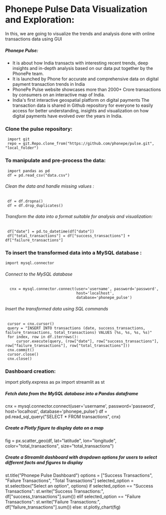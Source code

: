 # Phonepe Pulse Data Visualization and Exploration:
  In this, we are going to visualize the trends and analysis done with online transactions data using GUI
##### Phonepe Pulse:
  * It is about how India transacts with interesting recent trends, deep insights and in-depth analysis based on our data put together by the PhonePe team.
  * It is launched by Phone for accurate and comprehensive data on digital payment transaction trends in India
  * PhonePe Pulse website showcases more than 2000+ Crore transactions by consumers on an interactive map of India.
  *  India's first interactive geospatial platform on digital payments
The transaction data is shared in Github repository for everyone to easily access for better understanding, insights and visualization on how digital payments have evolved over the years in India.

### Clone the pulse repository:
     import git
     repo = git.Repo.clone_from("https://github.com/phonepe/pulse.git", "local_folder")
 
### To manipulate and pre-process the data:
     import pandas as pd
     df = pd.read_csv("data.csv")
###### Clean the data and handle missing values :
     df = df.dropna()
     df = df.drop_duplicates()
###### Transform the data into a format suitable for analysis and visualization:
     df["date"] = pd.to_datetime(df["date"])
     df["total_transactions"] = df["success_transactions"] + df["failure_transactions"]

### To insert the transformed data into a MySQL database :
    import mysql.connector

###### Connect to the MySQL database
      cnx = mysql.connector.connect(user='username', password='password',
                                    host='localhost',
                                    database='phonepe_pulse')

###### Insert the transformed data using SQL commands
     cursor = cnx.cursor()
     query = "INSERT INTO transactions (date, success_transactions, failure_transactions, total_transactions) VALUES (%s, %s, %s, %s)"
     for index, row in df.iterrows():
         cursor.execute(query, (row["date"], row["success_transactions"], row["failure_transactions"], row["total_transactions"]))
     cnx.commit()
     cursor.close()
     cnx.close()
     
### Dashboard creation:
   import plotly.express as px
   import streamlit as st

##### Fetch data from the MySQL database into a Pandas dataframe
cnx = mysql.connector.connect(user='username', password='password',
                              host='localhost',
                              database='phonepe_pulse')
df = pd.read_sql_query("SELECT * FROM transactions", cnx)

##### Create a Plotly figure to display data on a map
fig = px.scatter_geo(df, lat="latitude", lon="longitude", color="total_transactions", size="total_transactions")

##### Create a Streamlit dashboard with dropdown options for users to select different facts and figures to display
st.title("Phonepe Pulse Dashboard")
options = ["Success Transactions", "Failure Transactions", "Total Transactions"]
selected_option = st.selectbox("Select an option", options)
if selected_option == "Success Transactions":
    st.write("Success Transactions:", df["success_transactions"].sum())
elif selected_option == "Failure Transactions":
    st.write("Failure Transactions:", df["failure_transactions"].sum())
else:
    st.plotly_chart(fig)


